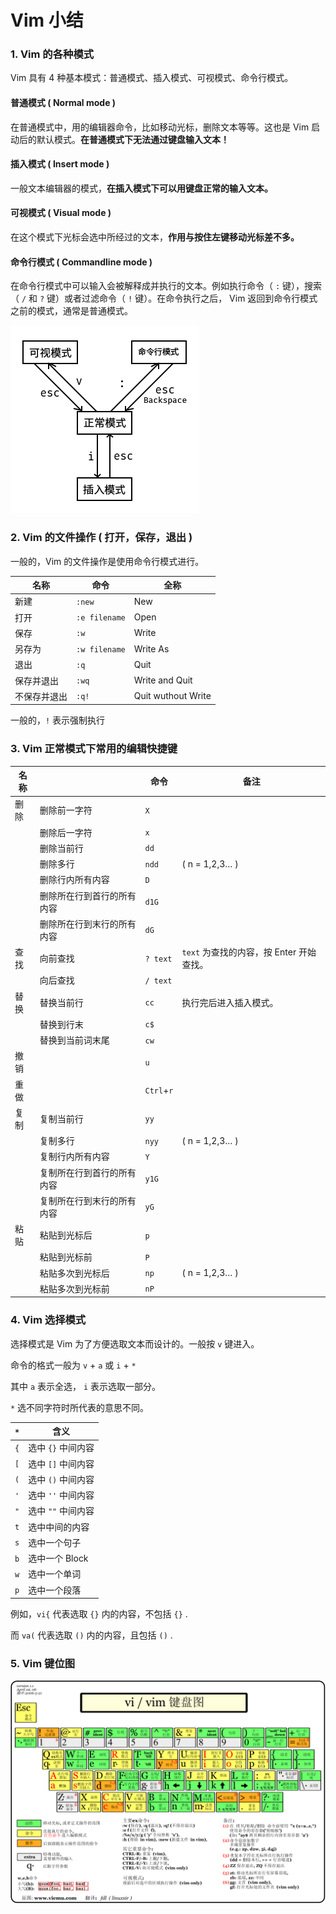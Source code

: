 # Vim 小结
### 1. Vim 的各种模式
Vim 具有 4 种基本模式：普通模式、插入模式、可视模式、命令行模式。
#### 普通模式 ( Normal mode )
在普通模式中，用的编辑器命令，比如移动光标，删除文本等等。这也是 Vim 启动后的默认模式。__在普通模式下无法通过键盘输入文本！__
#### 插入模式 ( Insert mode )
一般文本编辑器的模式，__在插入模式下可以用键盘正常的输入文本。__
#### 可视模式 ( Visual mode )
在这个模式下光标会选中所经过的文本，__作用与按住左键移动光标差不多。__
#### 命令行模式 ( Commandline mode )
在命令行模式中可以输入会被解释成并执行的文本。例如执行命令（ `:` 键），搜索（ `/` 和 `?` 键）或者过滤命令（ `!` 键）。在命令执行之后， Vim 返回到命令行模式之前的模式，通常是普通模式。

![1.png](Images/Vim小结/1.png)

### 2. Vim 的文件操作 ( 打开，保存，退出 )
一般的，Vim 的文件操作是使用命令行模式进行。

| 名称       | 命令        | 全称             |
| ------------ | ------------- | ------------------ |
| 新建       | `:new`        | New               |
| 打开       | `:e filename` | Open               |
| 保存       | `:w`          | Write              |
| 另存为      | `:w filename` | Write As           |
| 退出       | `:q`          | Quit               |
| 保存并退出  | `:wq`         | Write and Quit     |
| 不保存并退出 | `:q!`         | Quit wuthout Write |

一般的，`!` 表示强制执行
### 3. Vim 正常模式下常用的编辑快捷键

| 名称 |               | 命令         | 备注                          |
|----|---------------|------------|-----------------------------|
| 删除 | 删除前一字符        | `X`        |                             |
|    | 删除后一字符        | `x`        |                             |
|    | 删除当前行         | `dd`       |                             |
|    | 删除多行          | `ndd`      | ( n = 1,2,3… )              |
|    | 删除行内所有内容      | `D`        |                             |
|    | 删除所在行到首行的所有内容 | `d1G`      |                             |
|    | 删除所在行到末行的所有内容 | `dG`       |                             |
| 查找 | 向前查找          | `? text`   | `text` 为查找的内容，按 Enter 开始查找。 |
|    | 向后查找          | `/ text`   |                             |
| 替换 | 替换当前行         | `cc`       | 执行完后进入插入模式。                 |
|    | 替换到行末         | `c$`       |                             |
|    | 替换到当前词末尾      | `cw`       |                             |
| 撤销 |               | `u`        |                             |
| 重做 |               | `Ctrl`+`r` |                             |
| 复制 | 复制当前行         | `yy`       |                             |
|    | 复制多行          | `nyy`      | ( n = 1,2,3… )              |
|    | 复制行内所有内容      | `Y`        |                             |
|    | 复制所在行到首行的所有内容 | `y1G`      |                             |
|    | 复制所在行到末行的所有内容 | `yG`       |                             |
| 粘贴 | 粘贴到光标后        | `p`        |                             |
|    | 粘贴到光标前        | `P`        |                             |
|    | 粘贴多次到光标后      | `np`       | ( n = 1,2,3… )              |
|    | 粘贴多次到光标前      | `nP`       |                             |

### 4. Vim 选择模式

选择模式是 Vim 为了方便选取文本而设计的。一般按 `v` 键进入。

命令的格式一般为 `v` + `a` 或 `i` + `*`

其中 `a` 表示全选， `i` 表示选取一部分。

`*` 选不同字符时所代表的意思不同。

| `*` | 含义         |
|-----|------------|
| `{` | 选中 `{}` 中间内容   |
| `[` | 选中 `[]` 中间内容   |
| `(` | 选中 `()` 中间内容   |
| `'` | 选中 `''` 中间内容   |
| `"` | 选中 `""` 中间内容   |
| `t` | 选中中间的内容    |
| `s` | 选中一个句子     |
| `b` | 选中一个 Block |
| `w` | 选中一个单词     |
| `p` | 选中一个段落     |

例如，`vi{` 代表选取 `{}` 内的内容，不包括 `{}` .

而 `va(` 代表选取 `()` 内的内容，且包括 `()` .

### 5. Vim 键位图

![2.gif](Images/Vim小结/2.gif)
